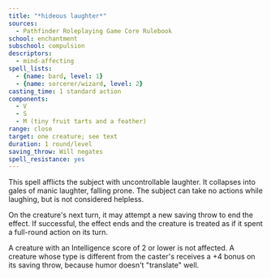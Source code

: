 ```yaml
---
title: "*hideous laughter*"
sources:
  - Pathfinder Roleplaying Game Core Rulebook
school: enchantment
subschool: compulsion
descriptors:
  - mind-affecting
spell_lists:
  - {name: bard, level: 1}
  - {name: sorcerer/wizard, level: 2}
casting_time: 1 standard action
components:
  - V
  - S
  - M (tiny fruit tarts and a feather)
range: close
target: one creature; see text
duration: 1 round/level
saving_throw: Will negates
spell_resistance: yes
---
```


This spell afflicts the subject with uncontrollable laughter. It collapses into gales of manic laughter, falling prone. The subject can take no actions while laughing, but is not considered helpless.

On the creature's next turn, it may attempt a new saving throw to end the effect. If successful, the effect ends and the creature is treated as if it spent a full-round action on its turn.

A creature with an Intelligence score of 2 or lower is not affected. A creature whose type is different from the caster's receives a +4 bonus on its saving throw, because humor doesn't "translate" well.

